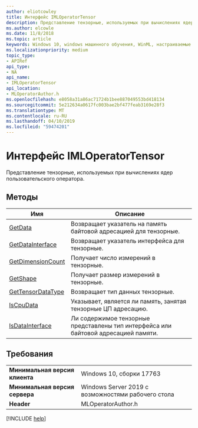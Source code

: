 ```yaml
---
author: eliotcowley
title: Интерфейс IMLOperatorTensor
description: Представление тензорные, используемых при вычислениях ядер пользовательского оператора.
ms.author: elcowle
ms.date: 11/8/2018
ms.topic: article
keywords: Windows 10, windows машинного обучения, WinML, настраиваемые операторы, IMLOperatorTensor
ms.localizationpriority: medium
topic_type:
- APIRef
api_type:
- NA
api_name:
- IMLOperatorTensor
api_location:
- MLOperatorAuthor.h
ms.openlocfilehash: e8058a31a86ac71724b1bee887049553bd418134
ms.sourcegitcommit: 5e212634a0617fc003bae2bf477feab3169e28f3
ms.translationtype: MT
ms.contentlocale: ru-RU
ms.lasthandoff: 04/10/2019
ms.locfileid: "59474201"
---
```

# <a name="imloperatortensor-interface"></a>Интерфейс IMLOperatorTensor

Представление тензорные, используемых при вычислениях ядер пользовательского оператора.

## <a name="methods"></a>Методы

| Имя | Описание |
|------|-------------|
| [GetData](IMLOperatorTensor_GetData.md) | Возвращает указатель на память байтовой адресацией для тензорные. |
| [GetDataInterface](IMLOperatorTensor_GetDataInterface.md) | Возвращает указатель интерфейса для тензорные. |
| [GetDimensionCount](IMLOperatorTensor_GetDimensionCount.md) | Получает число измерений в тензорные. |
| [GetShape](IMLOperatorTensor_GetShape.md) | Получает размер измерений в тензорные. |
| [GetTensorDataType](IMLOperatorTensor_GetTensorDataType.md) | Возвращает тип данных тензорные. |
| [IsCpuData](IMLOperatorTensor_IsCpuData.md) | Указывает, является ли память, занятая тензорные ЦП адресацию. |
| [IsDataInterface](IMLOperatorTensor_IsDataInterface.md) | Ли содержимое тензорные представлены тип интерфейса или байтовой адресацией памяти. |

## <a name="requirements"></a>Требования

| | |
|-|-|
| **Минимальная версия клиента** | Windows 10, сборки 17763 |
| **Минимальная версия сервера** | Windows Server 2019 с возможностями рабочего стола |
| **Header** | MLOperatorAuthor.h |

[!INCLUDE [help](../includes/get-help.md)]
